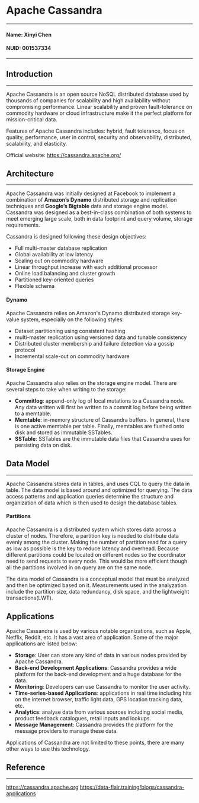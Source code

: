 # Apache Cassandra

---

#### Name: Xinyi Chen
#### NUID: 001537334

---

## Introduction

---

Apache Cassandra is an open source NoSQL distributed database used by thousands of companies for scalability and high
availability without compromising performance. Linear scalability and proven fault-tolerance on commodity hardware or
cloud infrastructure make it the perfect platform for mission-critical data.

Features of Apache Cassandra includes: hybrid, fault tolerance, focus on quality, performance, user in control, security
and observability, distributed, scalability, and elasticity.

Official website: https://cassandra.apache.org/

## Architecture

---

Apache Cassandra was initially designed at Facebook to implement a
combination of **Amazon’s Dynamo** distributed storage and replication techniques and **Google’s Bigtable** data and
storage engine model. Cassandra was designed as a best-in-class combination of both systems to meet emerging large
scale, both in data footprint and query volume, storage requirements.

Cassandra is designed following these design objectives:
- Full multi-master database replication
- Global availability at low latency
- Scaling out on commodity hardware
- Linear throughput increase with each additional processor
- Online load balancing and cluster growth
- Partitioned key-oriented queries
- Flexible schema

#### Dynamo

Apache Cassandra relies on Amazon's Dynamo distributed storage key-value system, especially on the following styles:
- Dataset partitioning using consistent hashing
- multi-master replication using versioned data and tunable consistency
- Distributed cluster membership and failure detection via a gossip protocol
- Incremental scale-out on commodity hardware

#### Storage Engine

Apache Cassandra also relies on the storage engine model. There are several steps to take when writing to the storage:

- **Commitlog**: append-only log of local mutations to a Cassandra node. Any data written will first be written to a
  commit log before being written to a memtable.
- **Memtable**: in-memory structure of Cassandra buffers. In general, there is one active memtable per table. Finally,
  memtables are flushed onto disk and stored as immutable SSTables.
- **SSTable**: SSTables are the immutable data files that Cassandra uses for persisting data on disk.

## Data Model

---

Apache Cassandra stores data in tables, and uses CQL to query the data in table. The data model is based around and
optimized for querying. The data access patterns and application queries determine the structure and organization of
data which is then used to design the database tables.

#### Partitions

Apache Cassandra is a distributed system which stores data across a cluster of nodes. Therefore, a partition key is
needed to distribute data evenly among the cluster. Making the number of partition read for a query as low as possible
is the key to reduce latency and overhead. Because different partitions could be located on different nodes so the
coordinator need to send requests to every node. This would be more efficient though all the partitions involved in on
query are on the same node.

The data model of Cassandra is a conceptual model that must be analyzed and then be optimized based on it. Measurements
used in the analyzation include the partition size, data redundancy, disk space, and the lightweight transactions(LWT).

## Applications

Apache Cassandra is used by various notable organizations, such as Apple, Netflix, Reddit, etc. It has a vast area of
application. Some of the major applications are listed below:

- **Storage**: User can store any kind of data in various nodes provided by Apache Cassandra.
- **Back-end Development Applications**: Cassandra provides a wide platform for the back-end development and a huge
  database for the data.
- **Monitoring**: Developers can use Cassandra to monitor the user activity.
- **Time-series-based Applications**: applications in real time including hits on the internet browser, traffic light
  data, GPS location tracking data, etc.
- **Analytics**: analyse data from various sources including social media, product feedback catalogues, retail inputs
  and lookups.
- **Message Management**: Cassandra provides the platform for the message providers to manage these data.

Applications of Cassandra are not limited to these points, there are many other ways to use this technology.

## Reference

---

https://cassandra.apache.org
https://data-flair.training/blogs/cassandra-applications
